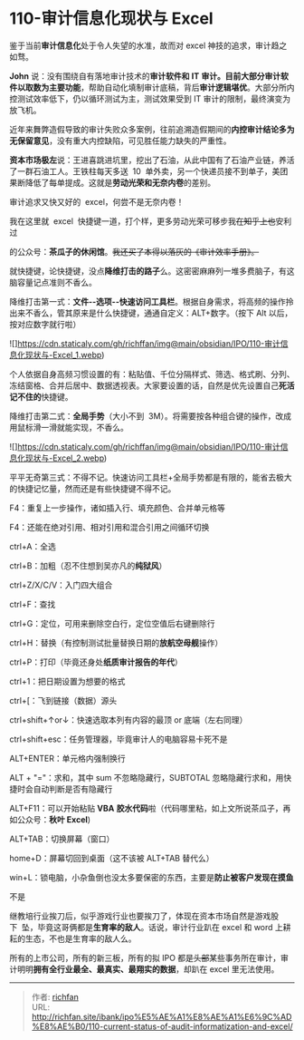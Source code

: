 # 110-审计信息化现状与 Excel

鉴于当前**审计信息化**处于令人失望的水准，故而对 excel 神技的追求，审计趋之如骛。

**John** 说：没有围绕自有落地审计技术的**审计软件和** **IT** **审计。**目前大部分审计软件**以取数为主要功能**，帮助自动化填制审计底稿，背后**审计逻辑堪优**。大部分所内控测试效率低下，仍以循环测试为主，测试效果受到 IT 审计的限制，最终演变为放飞机。

近年来舞弊造假导致的审计失败众多案例，往前追溯造假期间的**内控审计结论多为无保留意见**，没有重大内控缺陷，可见胜任能力缺失的严重性。

**资本市场极左**说：王进喜跳进坑里，挖出了石油，从此中国有了石油产业链，养活了一群石油工人。王铁柱每天多送  10  单外卖，另一个快递员接不到单子，美团果断降低了每单提成。这就是**劳动光荣和无奈内卷**的差别。

审计追求又快又好的  excel，何尝不是无奈内卷！

我在这里就  excel  快捷键一道，打个样，更多劳动光荣可移步我~~在知乎上也~~安利过

的公众号：**茶瓜子的休闲馆**。~~我还买了本得以落灰的《审计效率手册》。~~

  

就快捷键，论快捷键，没点**降维打击的路子**么。这密密麻麻列一堆多费脑子，有这脑容量记点准则不香么。

降维打击第一式：**文件--选项--快速访问工具栏**。根据自身需求，将高频的操作拎出来不香么，管其原来是什么快捷键，通通自定义：ALT+数字。（按下 Alt 以后，按对应数字就行啦）

![]https://cdn.staticaly.com/gh/richffan/img@main/obsidian/IPO/110-审计信息化现状与-Excel_1.webp)

个人依据自身高频习惯设置的有：粘贴值、千位分隔样式、筛选、格式刷、分列、冻结窗格、合并后居中、数据透视表。大家要设置的话，自然是优先设置自己**死活记不住的**快捷键。

  

降维打击第二式：**全局手势**（大小不到  3M）。将需要按各种组合键的操作，改成用鼠标滑一滑就能实现，不香么。

![]https://cdn.staticaly.com/gh/richffan/img@main/obsidian/IPO/110-审计信息化现状与-Excel_2.webp)

平平无奇第三式：不得不记。快速访问工具栏+全局手势都是有限的，能省去极大的快捷记忆量，然而还是有些快捷键不得不记。

F4：重复上一步操作，诸如插入行、填充颜色、合并单元格等

F4：还能在绝对引用、相对引用和混合引用之间循环切换

ctrl+A：全选

ctrl+B：加粗（忍不住想到吴亦凡的**纯狱风**）

ctrl+Z/X/C/V：入门四大组合

ctrl+F：查找

ctrl+G：定位，可用来删除空白行，定位空值后右键删除行

ctrl+H：替换（有控制测试批量替换日期的**放航空母舰**操作）

ctrl+P：打印（毕竟还身处**纸质审计报告的年代**）

ctrl+1：把日期设置为想要的格式

ctrl+[：飞到链接（数据）源头

  

ctrl+shift+↑or↓：快速选取本列有内容的最顶 or 底端（左右同理）

ctrl+shift+esc：任务管理器，毕竟审计人的电脑容易卡死不是

ALT+ENTER：单元格内强制换行

ALT + "="：求和，其中 sum 不忽略隐藏行，SUBTOTAL 忽略隐藏行求和，用快捷时会自动判断是否有隐藏行

ALT+F11：可以开始粘贴 **VBA** **胶水代码**啦（代码哪里粘，如上文所说茶瓜子，再如公众号：**秋叶 Excel**)

ALT+TAB：切换屏幕（窗口）

home+D：屏幕切回到桌面（这不该被 ALT+TAB 替代么）

win+L：锁电脑，小杂鱼倒也没太多要保密的东西，主要是**防止被客户发现在摸鱼**

不是

  

继教培行业挨刀后，似乎游戏行业也要挨刀了，体现在资本市场自然是游戏股下  坠，毕竟这哥俩都是**生育率的敌人**。话说，审计行业趴在 excel 和 word 上耕耘的生态，不也是生育率的敌人么。

所有的上市公司，所有的新三板，所有的拟 IPO 都是~~头部~~某些事务所在审计，审计明明**拥有全行业最全、最真实、最翔实的数据**，却趴在 excel 里无法使用。

---

> 作者: [richfan](https://richfan.site/)  
> URL: http://richfan.site/ibank/ipo%E5%AE%A1%E8%AE%A1%E6%9C%AD%E8%AE%B0/110-current-status-of-audit-informatization-and-excel/  


